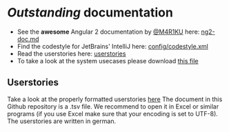 # *Outstanding* documentation

* See the **awesome** Angular 2 documentation by [@M4R1KU](https://github.com/M4R1KU) here: [ng2-doc.md](https://github.com/outcobra/docs/blob/master/angular2/ng2-doc.md)
* Find the codestyle for JetBrains' IntelliJ here: [config/codestyle.xml](https://github.com/outcobra/docs/blob/master/config/codestyle.xml)
* Read the userstories here: [userstories](https://github.com/outcobra/docs/blob/master/usecase/userstory/userstories.tsv)
* To take a look at the system usecases please download [this file](https://github.com/outcobra/docs/blob/master/usecase/system-usecase/system-use-cases.xlsx)

## Userstories

Take a look at the properly formatted userstories [here](https://docs.google.com/spreadsheets/d/1-MJkouoCKyMdWOWUpEfStjCpU9XGqEF3boz8QiKewsM/edit?usp=sharing)
The document in this Github repository is a .tsv file. We recommend to open it in Excel or similar programs (if you use Excel make sure that your encoding is set to UTF-8).
The userstories are written in german.

